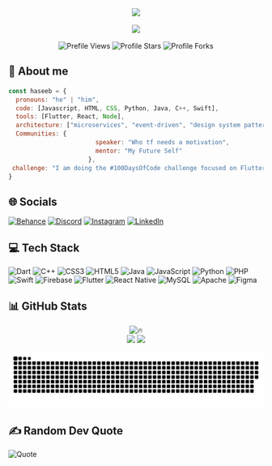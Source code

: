 <p align="center">
<img src="https://capsule-render.vercel.app/api?type=waving&color=gradient&height=200&section=header&text=Haseeb&fontSize=80&fontAlignY=35&animation=twinkling&fontColor=gradient"/> </a> 
</p>

<p align="center">
<a href="https://discord.com/users/706909903482257509" target="_blank">
  <img src="https://lanyard-profile-readme.vercel.app/api/706909903482257509?theme=light&bg=809ecf&animated=false&hideDiscrim=true&borderRadius=30px&idleMessage=Probably%20doing%20something%20else..." />
</a>
  </p>
<div align="center">
<img src="https://komarev.com/ghpvc/?username=hmseeb&label=Profile%20Views&color=ba8ddc&style=for-the-badge&label=Prefile+Views" alt="Prefile Views"></a>
<img src="https://img.shields.io/badge/dynamic/json?&label=Total%20Stars&color=008042&style=for-the-badge&query=%24.stars&url=https://api.github-star-counter.workers.dev/user/hmseeb" alt="Profile Stars"></a>
<img src="https://img.shields.io/badge/dynamic/json?&label=Total%20Forks&color=008042&style=for-the-badge&query=%24.forks&url=https://api.github-star-counter.workers.dev/user/hmseeb" alt="Profile Forks"></a>
</div>
  

## 💫 About me
        
```javascript
const haseeb = {
  pronouns: "he" | "him",
  code: [Javascript, HTML, CSS, Python, Java, C++, Swift],
  tools: [Flutter, React, Node],
  architecture: ["microservices", "event-driven", "design system pattern"],
  Communities: {
                        speaker: "Who tf needs a motivation",
                        mentor: "My Future Self"
                      },
 challenge: "I am doing the #100DaysOfCode challenge focused on Flutter. (no cap)" 
}
```


## 🌐 Socials
[![Behance](https://img.shields.io/badge/Behance-1769ff?logo=behance&logoColor=white)](https://www.behance.net/hsbazr) [![Discord](https://img.shields.io/badge/Discord-%237289DA.svg?logo=discord&logoColor=white)](https://discord.gg/Nzmu8Jn5DT) [![Instagram](https://img.shields.io/badge/Instagram-%23E4405F.svg?logo=Instagram&logoColor=white)](https://instagram.com/hmseeb) [![LinkedIn](https://img.shields.io/badge/LinkedIn-%230077B5.svg?logo=linkedin&logoColor=white)](https://www.linkedin.com/in/haseeb-azhar-1b416b228/) 

## 💻 Tech Stack
![Dart](https://img.shields.io/badge/dart-%230175C2.svg?style=for-the-badge&logo=dart&logoColor=white) ![C++](https://img.shields.io/badge/c++-%2300599C.svg?style=for-the-badge&logo=c%2B%2B&logoColor=white) ![CSS3](https://img.shields.io/badge/css3-%231572B6.svg?style=for-the-badge&logo=css3&logoColor=white) ![HTML5](https://img.shields.io/badge/html5-%23E34F26.svg?style=for-the-badge&logo=html5&logoColor=white) ![Java](https://img.shields.io/badge/java-%23ED8B00.svg?style=for-the-badge&logo=java&logoColor=white) ![JavaScript](https://img.shields.io/badge/javascript-%23323330.svg?style=for-the-badge&logo=javascript&logoColor=%23F7DF1E) ![Python](https://img.shields.io/badge/python-3670A0?style=for-the-badge&logo=python&logoColor=ffdd54) ![PHP](https://img.shields.io/badge/php-%23777BB4.svg?style=for-the-badge&logo=php&logoColor=white) ![Swift](https://img.shields.io/badge/swift-F54A2A?style=for-the-badge&logo=swift&logoColor=white) ![Firebase](https://img.shields.io/badge/firebase-%23039BE5.svg?style=for-the-badge&logo=firebase) ![Flutter](https://img.shields.io/badge/Flutter-%2302569B.svg?style=for-the-badge&logo=Flutter&logoColor=white) ![React Native](https://img.shields.io/badge/react_native-%2320232a.svg?style=for-the-badge&logo=react&logoColor=%2361DAFB) ![MySQL](https://img.shields.io/badge/mysql-%2300f.svg?style=for-the-badge&logo=mysql&logoColor=white) ![Apache](https://img.shields.io/badge/apache-%23D42029.svg?style=for-the-badge&logo=apache&logoColor=white) 	![Figma](https://img.shields.io/badge/figma-%23F24E1E.svg?style=for-the-badge&logo=figma&logoColor=white)
## 📊 GitHub Stats
<div align="center">
   <a>
        <img title=🔥 src="https://github-readme-streak-stats.herokuapp.com/?user=hmseeb&theme=midnight-purple&hide_border=true&stroke=0000&background=060b0d"/>
  </a>
</div>
<div align="center">
  <img height="180em" src="https://github-readme-stats-sigma-five.vercel.app/api?username=hmseeb&show_icons=true&theme=midnight-purple&include_all_commits=true&count_private=true&hide_border=true&stroke=0000&background=060b0d"/>
  <img height="180em" src="https://github-readme-stats-sigma-five.vercel.app/api/top-langs/?username=hmseeb&layout=compact&langs_count=7&theme=midnight-purple&hide_border=true&stroke=0000&background=060b0d"/>
</div>

![github contribution grid snake animation](https://raw.githubusercontent.com/hmseeb/hmseeb/output/github-contribution-grid-snake-dark.svg#gh-dark-mode-only)

## ✍️ Random Dev Quote
![Quote](https://quotes-github-readme.vercel.app/api?type=horizontal&theme=radical)

<!-- ---
[![](https://visitcount.itsvg.in/api?id=hsbazr&icon=0&color=0)](https://visitcount.itsvg.in) -->


